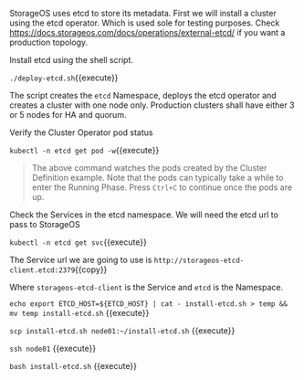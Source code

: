 
StorageOS uses etcd to store its metadata. First we will install a cluster
using the etcd operator. Which is used sole for testing purposes. Check
https://docs.storageos.com/docs/operations/external-etcd/ if you want a
production topology.


Install etcd using the shell script.

`./deploy-etcd.sh`{{execute}}

The script creates the `etcd` Namespace, deploys the etcd operator and creates
a cluster with one node only. Production clusters shall have either 3 or 5
nodes for HA and quorum.

Verify the Cluster Operator pod status

`kubectl -n etcd get pod -w`{{execute}}

> The above command watches the pods created by the Cluster Definition example. Note that the pods can typically take a while to enter the Running Phase. Press `Ctrl+C` to continue once the pods are up.

Check the Services in the etcd namespace. We will need the etcd url to pass to
StorageOS

`kubectl -n etcd get svc`{{execute}}

The Service url we are going to use is
`http://storageos-etcd-client.etcd:2379`{{copy}}

Where `storageos-etcd-client` is the Service and `etcd` is the Namespace.

`echo export ETCD_HOST=${ETCD_HOST} | cat - install-etcd.sh > temp && mv temp install-etcd.sh` {{execute}}

`scp install-etcd.sh node01:~/install-etcd.sh` {{execute}}

`ssh node01` {{execute}}

`bash install-etcd.sh` {{execute}}